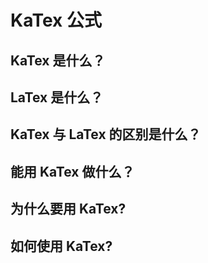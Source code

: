 # KaTex 公式

## KaTex 是什么？

## LaTex 是什么？

## KaTex 与 LaTex 的区别是什么？

## 能用 KaTex 做什么？

## 为什么要用 KaTex?

## 如何使用 KaTex?
